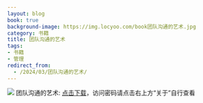 ```yaml
---
layout: blog
book: true
background-image: https://img.locyoo.com/book团队沟通的艺术.jpg
category: 书籍
title: 团队沟通的艺术
tags:
- 书籍
- 管理
redirect_from:
  - /2024/03/团队沟通的艺术/
---
```

![](https://img.locyoo.com/book团队沟通的艺术.jpg)
团队沟通的艺术: <a name = "ref1" href="https://url18.ctfile.com/f/50983618-1055288443-7afcbd?p=3619">点击下载</a>，访问密码请点击右上方“关于”自行查看